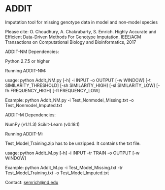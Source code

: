 # ADDIT
Imputation tool for missing genotype data in model and non-model species


Please cite: O. Choudhury, A. Chakrabarty, S. Emrich. Highly Accurate and Efficient Data-Driven Methods For Genotype Imputation. IEEE/ACM Transactions on Computational Biology and Bioinformatics, 2017



ADDIT-NM Dependencies:

Python 2.7.5 or higher

Running ADDIT-NM:

usage: python Addit_NM.py [-h] -i INPUT -o OUTPUT [-w WINDOW]
                   [-t SIMILARITY_THRESHOLD] [-sh SIMILARITY_HIGH]
                   [-sl SIMILARITY_LOW] [-fh FREQUENCY_HIGH]
                   [-fl FREQUENCY_LOW]

Example: python Addit_NM.py -i Test_Nonmodel_Missing.txt -o Test_Nonmodel_Imputed.txt
				   
				   
				   
ADDIT-M Dependencies:

NumPy (v1.11.3)
Scikit-Learn (v0.18.1)

Running ADDIT-M:

Test_Model_Training.zip has to be unzipped. It contains the txt file.

usage: python Addit_M.py [-h] -i INPUT -tr TRAIN -o OUTPUT [-w WINDOW]

Example: python Addit_M.py -i Test_Model_Missing.txt -tr Test_Model_Training.txt -o Test_Model_Imputed.txt


Contact: semrich@nd.edu

